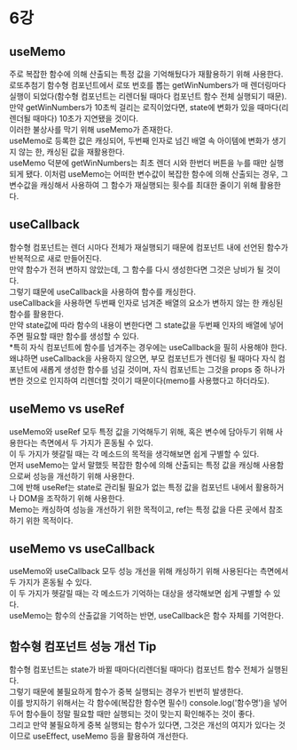 # 6강
## useMemo
주로 복잡한 함수에 의해 산출되는 특정 값을 기억해뒀다가 재활용하기 위해 사용한다.      
로또추첨기 함수형 컴포넌트에서 로또 번호를 뽑는 getWinNumbers가 매 렌더링마다 실행이 되었다(함수형 컴포넌트는 리렌더될 때마다 컴포넌트 함수 전체 실행되기 때문).       
만약 getWinNumbers가 10초씩 걸리는 로직이었다면, state에 변화가 있을 때마다(리렌더될 때마다) 10초가 지연됐을 것이다.        
이러한 불상사를 막기 위해 useMemo가 존재한다.      
useMemo로 등록한 값은 캐싱되어, 두번째 인자로 넘긴 배열 속 아이템에 변화가 생기지 않는 한, 캐싱된 값을 재활용한다.     
useMemo 덕분에 getWinNumbers는 최초 렌더 시와 한번더 버튼을 누를 때만 실행되게 됐다.
이처럼 useMemo는 어떠한 변수값이 복잡한 함수에 의해 산출되는 경우, 그 변수값을 캐싱해서 사용하여 그 함수가 재실행되는 횟수를 최대한 줄이기 위해 활용한다.     
         
## useCallback
함수형 컴포넌트는 렌더 시마다 전체가 재실행되기 때문에 컴포넌트 내에 선언된 함수가 반복적으로 새로 만들어진다.        
만약 함수가 전혀 변하지 않았는데, 그 함수를 다시 생성한다면 그것은 낭비가 될 것이다.    
그렇기 떄문에 useCallback을 사용하여 함수를 캐싱한다.     
useCallback을 사용하면 두번째 인자로 넘겨준 배열의 요소가 변하지 않는 한 캐싱된 함수를 활용한다.      
만약 state값에 따라 함수의 내용이 변한다면 그 state값을 두번째 인자의 배열에 넣어주면 필요할 때만 함수를 생성할 수 있다.     
*특히 자식 컴포넌트에 함수를 넘겨주는 경우에는 useCallback을 필히 사용해야 한다. 왜냐하면 useCallback을 사용하지 않으면, 부모 컴포넌트가 렌더링 될 때마다 자식 컴포넌트에 새롭게 생성한 함수를 넘길 것이며, 자식 컴포넌트는 그것을 props 중 하나가 변한 것으로 인지하여 리렌더할 것이기 때문이다(memo를 사용했다고 하더라도).      
         
## useMemo vs useRef
useMemo와 useRef 모두 특정 값을 기억해두기 위해, 혹은 변수에 담아두기 위해 사용한다는 측면에서 두 가지가 혼동될 수 있다.     
이 두 가지가 헷갈릴 때는 각 메소드의 목적을 생각해보면 쉽게 구별할 수 있다.    
먼저 useMemo는 앞서 말했듯 복잡한 함수에 의해 산출되는 특정 값을 캐싱해 사용함으로써 성능을 개선하기 위해 사용한다.            
그에 반해 useRef는 state로 관리될 필요가 없는 특정 값을 컴포넌트 내에서 활용하거나 DOM을 조작하기 위해 사용한다.      
Memo는 캐싱하여 성능을 개선하기 위한 목적이고, ref는 특정 값을 다른 곳에서 참조하기 위한 목적이다.       
         
## useMemo vs useCallback
useMemo와 useCallback 모두 성능 개선을 위해 캐싱하기 위해 사용된다는 측면에서 두 가지가 혼동될 수 있다.    
이 두 가지가 헷갈릴 때는 각 메소드가 기억하는 대상을 생각해보면 쉽게 구별할 수 있다.     
useMemo는 함수의 산출값을 기억하는 반면, useCallback은 함수 자체를 기억한다.       
        
## 함수형 컴포넌트 성능 개선 Tip
함수형 컴포넌트는 state가 바뀔 때마다(리렌더될 때마다) 컴포넌트 함수 전체가 실행된다.     
그렇기 때문에 불필요하게 함수가 중복 실행되는 경우가 빈번히 발생한다.    
이를 방지하기 위해서는 각 함수에(복잡한 함수면 필수!) console.log('함수명')을 넣어두어 함수들이 정말 필요할 때만 실행되는 것이 맞는지 확인해주는 것이 좋다.      
그리고 만약 불필요하게 중복 실행되는 함수가 있다면, 그것은 개선의 여지가 있다는 것이므로 useEffect, useMemo 등을 활용하여 개선한다.    